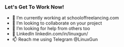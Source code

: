### Let's Get To Work Now!

- 🔭 I’m currently working at schooloffreelancing.com
- 👯 I’m looking to collaborate on your project
- 🤔 I’m looking for help from others too
- 💬 LinkedIn linkedin.com/in/linuxgun/
- 📫 Reach me using Telegram @LinuxGun
